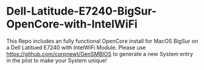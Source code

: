 # Dell-Latitude-E7240-BigSur-OpenCore-with-IntelWiFi

This Repo includes an fully functional OpenCore install for MacOS BigSur on a Dell Latitued E7240 with IntelWiFi Module.
Please use https://github.com/corpnewt/GenSMBIOS to generate a new System entry in the plist to make your System unique!
